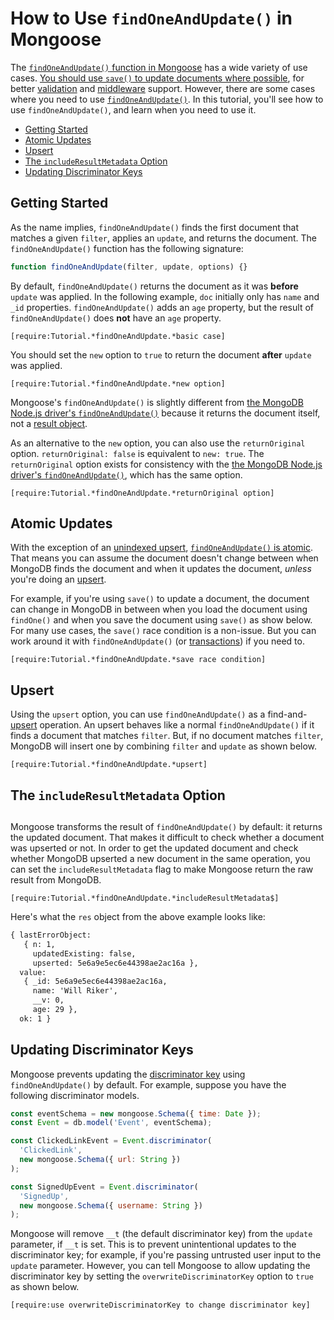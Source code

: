 # How to Use `findOneAndUpdate()` in Mongoose

The [`findOneAndUpdate()` function in Mongoose](../api/query.html#query_Query-findOneAndUpdate) has a wide variety of use cases. [You should use `save()` to update documents where possible](https://masteringjs.io/tutorials/mongoose/update), for better [validation](../validation.html) and [middleware](../middleware.html) support.
However, there are some cases where you need to use [`findOneAndUpdate()`](https://masteringjs.io/tutorials/mongoose/findoneandupdate). In this tutorial, you'll see how to use `findOneAndUpdate()`, and learn when you need to use it.

* [Getting Started](#getting-started)
* [Atomic Updates](#atomic-updates)
* [Upsert](#upsert)
* [The `includeResultMetadata` Option](#includeresultmetadata)
* [Updating Discriminator Keys](#updating-discriminator-keys)

## Getting Started

As the name implies, `findOneAndUpdate()` finds the first document that matches a given `filter`, applies an `update`, and returns the document.
The `findOneAndUpdate()` function has the following signature:

```javascript
function findOneAndUpdate(filter, update, options) {}
```

By default, `findOneAndUpdate()` returns the document as it was **before** `update` was applied.
In the following example, `doc` initially only has `name` and `_id` properties.
`findOneAndUpdate()` adds an `age` property, but the result of `findOneAndUpdate()` does **not** have an `age` property.

```acquit
[require:Tutorial.*findOneAndUpdate.*basic case]
```

You should set the `new` option to `true` to return the document **after** `update` was applied.

```acquit
[require:Tutorial.*findOneAndUpdate.*new option]
```

Mongoose's `findOneAndUpdate()` is slightly different from [the MongoDB Node.js driver's `findOneAndUpdate()`](http://mongodb.github.io/node-mongodb-native/3.1/api/Collection.html#findOneAndUpdate) because it returns the document itself, not a [result object](http://mongodb.github.io/node-mongodb-native/3.1/api/Collection.html#~findAndModifyWriteOpResult).

As an alternative to the `new` option, you can also use the `returnOriginal` option.
`returnOriginal: false` is equivalent to `new: true`. The `returnOriginal` option
exists for consistency with the [the MongoDB Node.js driver's `findOneAndUpdate()`](http://mongodb.github.io/node-mongodb-native/3.1/api/Collection.html#findOneAndUpdate),
which has the same option.

```acquit
[require:Tutorial.*findOneAndUpdate.*returnOriginal option]
```

## Atomic Updates

With the exception of an [unindexed upsert](https://www.mongodb.com/docs/manual/reference/method/db.collection.findAndModify/#upsert-with-unique-index), [`findOneAndUpdate()` is atomic](https://www.mongodb.com/docs/manual/core/write-operations-atomicity/#atomicity). That means you can assume the document doesn't change between when MongoDB finds the document and when it updates the document, *unless* you're doing an [upsert](#upsert).

For example, if you're using `save()` to update a document, the document can change in MongoDB in between when you load the document using `findOne()` and when you save the document using `save()` as show below. For many use cases, the `save()` race condition is a non-issue. But you can work around it with `findOneAndUpdate()` (or [transactions](../transactions.html)) if you need to.

```acquit
[require:Tutorial.*findOneAndUpdate.*save race condition]
```

## Upsert

Using the `upsert` option, you can use `findOneAndUpdate()` as a find-and-[upsert](https://www.mongodb.com/docs/manual/reference/method/db.collection.update/#db.collection.update) operation. An upsert behaves like a normal `findOneAndUpdate()` if it finds a document that matches `filter`. But, if no document matches `filter`, MongoDB will insert one by combining `filter` and `update` as shown below.

```acquit
[require:Tutorial.*findOneAndUpdate.*upsert]
```

<h2 id="includeresultmetadata">The <code>includeResultMetadata</code> Option<h2 id="rawresult"></h2></h2>

Mongoose transforms the result of `findOneAndUpdate()` by default: it
returns the updated document. That makes it difficult to check whether
a document was upserted or not. In order to get the updated document
and check whether MongoDB upserted a new document in the same operation,
you can set the `includeResultMetadata` flag to make Mongoose return the raw result
from MongoDB.

```acquit
[require:Tutorial.*findOneAndUpdate.*includeResultMetadata$]
```

Here's what the `res` object from the above example looks like:

```txt
{ lastErrorObject:
   { n: 1,
     updatedExisting: false,
     upserted: 5e6a9e5ec6e44398ae2ac16a },
  value:
   { _id: 5e6a9e5ec6e44398ae2ac16a,
     name: 'Will Riker',
     __v: 0,
     age: 29 },
  ok: 1 }
```

## Updating Discriminator Keys

Mongoose prevents updating the [discriminator key](../discriminators.html#discriminator-keys) using `findOneAndUpdate()` by default.
For example, suppose you have the following discriminator models.

```javascript
const eventSchema = new mongoose.Schema({ time: Date });
const Event = db.model('Event', eventSchema);

const ClickedLinkEvent = Event.discriminator(
  'ClickedLink',
  new mongoose.Schema({ url: String })
);

const SignedUpEvent = Event.discriminator(
  'SignedUp',
  new mongoose.Schema({ username: String })
);
```

Mongoose will remove `__t` (the default discriminator key) from the `update` parameter, if `__t` is set.
This is to prevent unintentional updates to the discriminator key; for example, if you're passing untrusted user input to the `update` parameter.
However, you can tell Mongoose to allow updating the discriminator key by setting the `overwriteDiscriminatorKey` option to `true` as shown below.

```acquit
[require:use overwriteDiscriminatorKey to change discriminator key]
```
